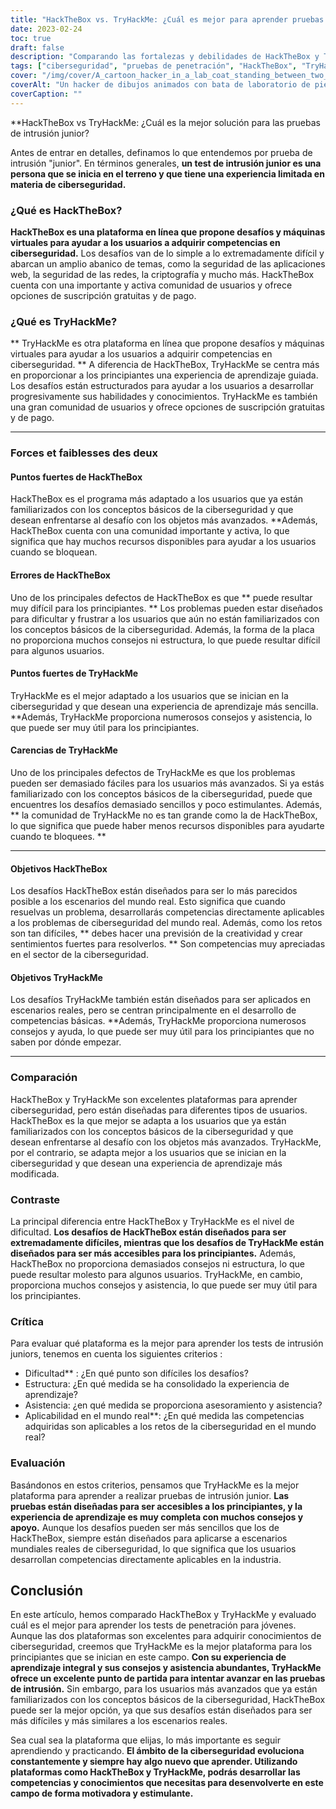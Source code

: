 ```yaml
---
title: "HackTheBox vs. TryHackMe: ¿Cuál es mejor para aprender pruebas de penetración junior?"
date: 2023-02-24
toc: true
draft: false
description: "Comparando las fortalezas y debilidades de HackTheBox y TryHackMe para determinar la mejor plataforma para pruebas de penetración junior".
tags: ["ciberseguridad", "pruebas de penetración", "HackTheBox", "TryHackMe", "aprendizaje", "principiante", "máquinas virtuales", "retos", "orientación", "apoyo", "escenarios del mundo real", "habilidades", "seguridad de redes", "seguridad de aplicaciones web", "criptografía", "programación", "comunidad", "aprendizaje en línea", "aprendizaje estructurado", "pensamiento creativo"].
cover: "/img/cover/A_cartoon_hacker_in_a_lab_coat_standing_between_two_doors.png"
coverAlt: "Un hacker de dibujos animados con bata de laboratorio de pie entre dos puertas, una con la etiqueta HackTheBox y la otra con la etiqueta TryHackMe con una burbuja de pensamiento sobre su cabeza preguntándose cuál elegir."
coverCaption: ""
---
```



 **HackTheBox vs TryHackMe: ¿Cuál es la mejor solución para las pruebas de intrusión junior?
 
 Antes de entrar en detalles, definamos lo que entendemos por prueba de intrusión "junior". En términos generales, **un test de intrusión junior es una persona que se inicia en el terreno y que tiene una experiencia limitada en materia de ciberseguridad.**
 
 ### ¿Qué es HackTheBox?
 
 **HackTheBox es una plataforma en línea que propone desafíos y máquinas virtuales para ayudar a los usuarios a adquirir competencias en ciberseguridad.** Los desafíos van de lo simple a lo extremadamente difícil y abarcan un amplio abanico de temas, como la seguridad de las aplicaciones web, la seguridad de las redes, la criptografía y mucho más. HackTheBox cuenta con una importante y activa comunidad de usuarios y ofrece opciones de suscripción gratuitas y de pago.
 
 ### ¿Qué es TryHackMe?
 
 ** TryHackMe es otra plataforma en línea que propone desafíos y máquinas virtuales para ayudar a los usuarios a adquirir competencias en ciberseguridad. ** A diferencia de HackTheBox, TryHackMe se centra más en proporcionar a los principiantes una experiencia de aprendizaje guiada. Los desafíos están estructurados para ayudar a los usuarios a desarrollar progresivamente sus habilidades y conocimientos. TryHackMe es también una gran comunidad de usuarios y ofrece opciones de suscripción gratuitas y de pago.
 
 ________________________________________________________________________________________________________________________
 
 ### Forces et faiblesses des deux
 
 #### Puntos fuertes de HackTheBox
 
 HackTheBox es el programa más adaptado a los usuarios que ya están familiarizados con los conceptos básicos de la ciberseguridad y que desean enfrentarse al desafío con los objetos más avanzados. **Además, HackTheBox cuenta con una comunidad importante y activa, lo que significa que hay muchos recursos disponibles para ayudar a los usuarios cuando se bloquean.
 
 #### Errores de HackTheBox
 
 Uno de los principales defectos de HackTheBox es que ** puede resultar muy difícil para los principiantes. ** Los problemas pueden estar diseñados para dificultar y frustrar a los usuarios que aún no están familiarizados con los conceptos básicos de la ciberseguridad. Además, la forma de la placa no proporciona muchos consejos ni estructura, lo que puede resultar difícil para algunos usuarios.
 
 #### Puntos fuertes de TryHackMe
 
 TryHackMe es el mejor adaptado a los usuarios que se inician en la ciberseguridad y que desean una experiencia de aprendizaje más sencilla. **Además, TryHackMe proporciona numerosos consejos y asistencia, lo que puede ser muy útil para los principiantes.
 
 #### Carencias de TryHackMe
 
 Uno de los principales defectos de TryHackMe es que los problemas pueden ser demasiado fáciles para los usuarios más avanzados. Si ya estás familiarizado con los conceptos básicos de la ciberseguridad, puede que encuentres los desafíos demasiado sencillos y poco estimulantes. Además, ** la comunidad de TryHackMe no es tan grande como la de HackTheBox, lo que significa que puede haber menos recursos disponibles para ayudarte cuando te bloquees. **
 
 ________________________________________________________________________________________________________________________
 
 #### Objetivos HackTheBox
 
 Los desafíos HackTheBox están diseñados para ser lo más parecidos posible a los escenarios del mundo real. Esto significa que cuando resuelvas un problema, desarrollarás competencias directamente aplicables a los problemas de ciberseguridad del mundo real. Además, como los retos son tan difíciles, ** debes hacer una previsión de la creatividad y crear sentimientos fuertes para resolverlos. ** Son competencias muy apreciadas en el sector de la ciberseguridad.
 
 #### Objetivos TryHackMe
 
 Los desafíos TryHackMe también están diseñados para ser aplicados en escenarios reales, pero se centran principalmente en el desarrollo de competencias básicas. **Además, TryHackMe proporciona numerosos consejos y ayuda, lo que puede ser muy útil para los principiantes que no saben por dónde empezar.
 
 ________________________________________________________________________________________________________________________
 
 ### Comparación
 
 HackTheBox y TryHackMe son excelentes plataformas para aprender ciberseguridad, pero están diseñadas para diferentes tipos de usuarios. HackTheBox es la que mejor se adapta a los usuarios que ya están familiarizados con los conceptos básicos de la ciberseguridad y que desean enfrentarse al desafío con los objetos más avanzados. TryHackMe, por el contrario, se adapta mejor a los usuarios que se inician en la ciberseguridad y que desean una experiencia de aprendizaje más modificada.
 
 ### Contraste
 
 La principal diferencia entre HackTheBox y TryHackMe es el nivel de dificultad. **Los desafíos de HackTheBox están diseñados para ser extremadamente difíciles, mientras que los desafíos de TryHackMe están diseñados para ser más accesibles para los principiantes.** Además, HackTheBox no proporciona demasiados consejos ni estructura, lo que puede resultar molesto para algunos usuarios. TryHackMe, en cambio, proporciona muchos consejos y asistencia, lo que puede ser muy útil para los principiantes.
 
 ### Crítica
 
 Para evaluar qué plataforma es la mejor para aprender los tests de intrusión juniors, tenemos en cuenta los siguientes criterios :
 
 - Dificultad** : ¿En qué punto son difíciles los desafíos?
 - Estructura: ¿En qué medida se ha consolidado la experiencia de aprendizaje?
 - Asistencia: ¿en qué medida se proporciona asesoramiento y asistencia?
 - Aplicabilidad en el mundo real**: ¿En qué medida las competencias adquiridas son aplicables a los retos de la ciberseguridad en el mundo real?
 
 ### Evaluación
 
 Basándonos en estos criterios, pensamos que TryHackMe es la mejor plataforma para aprender a realizar pruebas de intrusión junior. **Las pruebas están diseñadas para ser accesibles a los principiantes, y la experiencia de aprendizaje es muy completa con muchos consejos y apoyo.** Aunque los desafíos pueden ser más sencillos que los de HackTheBox, siempre están diseñados para aplicarse a escenarios mundiales reales de ciberseguridad, lo que significa que los usuarios desarrollan competencias directamente aplicables en la industria.
 
 ## Conclusión
 
 En este artículo, hemos comparado HackTheBox y TryHackMe y evaluado cuál es el mejor para aprender los tests de penetración para jóvenes. Aunque las dos plataformas son excelentes para adquirir conocimientos de ciberseguridad, creemos que TryHackMe es la mejor plataforma para los principiantes que se inician en este campo. **Con su experiencia de aprendizaje integral y sus consejos y asistencia abundantes, TryHackMe ofrece un excelente punto de partida para intentar avanzar en las pruebas de intrusión.** Sin embargo, para los usuarios más avanzados que ya están familiarizados con los conceptos básicos de la ciberseguridad, HackTheBox puede ser la mejor opción, ya que sus desafíos están diseñados para ser más difíciles y más similares a los escenarios reales.
 
 Sea cual sea la plataforma que elijas, lo más importante es seguir aprendiendo y practicando. **El ámbito de la ciberseguridad evoluciona constantemente y siempre hay algo nuevo que aprender. Utilizando plataformas como HackTheBox y TryHackMe, podrás desarrollar las competencias y conocimientos que necesitas para desenvolverte en este campo de forma motivadora y estimulante.**
 
 
 
 
